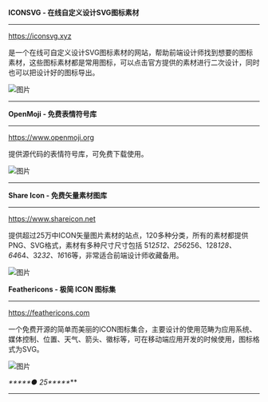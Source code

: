**ICONSVG - 在线自定义设计SVG图标素材**

------

https://iconsvg.xyz

是一个在线可自定义设计SVG图标素材的网站，帮助前端设计师找到想要的图标素材，这些图标素材都是常用图标，可以点击官方提供的素材进行二次设计，同时也可以把设计好的图标导出。

![图片](https://mmbiz.qpic.cn/mmbiz_png/ibOEx83F8Y9ibbibzvJ2NV4cPDU6yg3CDQgJGxOK0hIX6kicQib6WzP0AUJuichRWO8dpkyXGCpG1KnGc3WshIZ5AR1g/640?wx_fmt=png&wxfrom=5&wx_lazy=1&wx_co=1)





------

**OpenMoji - 免费表情符号库**

------

https://www.openmoji.org



提供源代码的表情符号库，可免费下载使用。



![图片](https://mmbiz.qpic.cn/mmbiz_png/ibOEx83F8Y9ibbibzvJ2NV4cPDU6yg3CDQgVhEsY3wuicCjibRjibc0QEKSL3VicaHyEZWOQhGNn7h518OYUNTUse5UVQ/640?wx_fmt=png&wxfrom=5&wx_lazy=1&wx_co=1)





------

**Share Icon - 免费矢量素材图库**

------

https://www.shareicon.net



提供超过25万中ICON矢量图片素材的站点，120多种分类，所有的素材都提供PNG、SVG格式，素材有多种尺寸尺寸包括 512*512、256*256、128*128、64*64、32*32、16*16等，非常适合前端设计师收藏备用。



![图片](https://mmbiz.qpic.cn/mmbiz_png/ibOEx83F8Y9ibbibzvJ2NV4cPDU6yg3CDQgYN1yLpQicrKzZiaiaWuyrddQfuvjfGVNUQoDAmpooG50iaicibN0UHNUpfng/640?wx_fmt=png&wxfrom=5&wx_lazy=1&wx_co=1)





**Feathericons - 极简 ICON 图标集**

------

https://feathericons.com

一个免费开源的简单而美丽的ICON图标集合，主要设计的使用范畴为应用系统、媒体控制、位置、天气、箭头、徽标等，可在移动端应用开发的时候使用，图标格式为SVG。

![图片](https://mmbiz.qpic.cn/mmbiz_png/ibOEx83F8Y9ibbibzvJ2NV4cPDU6yg3CDQg6nvhyFyqItHvTT1PAotaxqeFEJecXVz51KjB4RqeXdpDMZZy0oFPEQ/640?wx_fmt=png&wxfrom=5&wx_lazy=1&wx_co=1)



***\**\*\*\*\*● 25\*\*\*\**\****

------